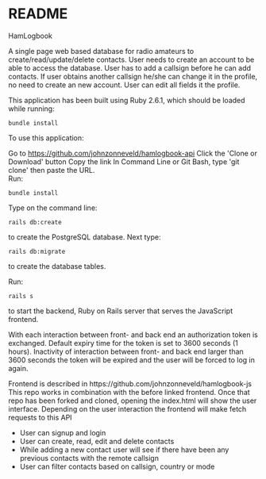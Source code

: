 # README

HamLogbook

<p>A single page web based database for radio amateurs to create/read/update/delete contacts. User needs to create an account to be able to access the database. User has to add a callsign before he can add contacts. If user obtains another callsign he/she can change it in the profile, no need to create an new account. User can edit all fields it the profile.</p>

<p>This application has been built using Ruby 2.6.1, which should be loaded while running:</p> 
<pre><code>bundle install</code></pre>

<p>To use this application:

Go to https://github.com/johnzonneveld/hamlogbook-api
Click the 'Clone or Download' button
Copy the link
In Command Line or Git Bash, type 'git clone' then paste the URL.<br>
Run:</p> 
<pre><code>bundle install</code></pre>
<p>Type on the command line:</p> 
<pre><code>rails db:create</code></pre> 
<p>to create the PostgreSQL database. Next type: </p>
<pre><code>rails db:migrate</code></pre> 
<p>to create the database tables.</p>

<p>Run:</p> 
<pre><code>rails s</code></pre> 
<p>to start the backend, Ruby on Rails server that serves the JavaScript frontend.</p>

<p>With each interaction between front- and back end an authorization token is exchanged. Default expiry time for the token is set to 3600 seconds (1 hours). Inactivity of interaction between front- and back end larger than 3600 seconds the token will be expired and the user will be forced to log in again.</p>

<p>Frontend is described in https://github.com/johnzonneveld/hamlogbook-js
This repo works in combination with the before linked frontend. Once that repo has been forked and cloned, opening the index.html will show the user interface. Depending on the user interaction the frontend will make fetch requests to this API</p>
<ul>
<li>User can signup and login</li>
<li>User can create, read, edit and delete contacts</li>
<li>While adding a new contact user will see if there have been any previous contacts with the remote callsign</li>
<li>User can filter contacts based on callsign, country or mode</li>



